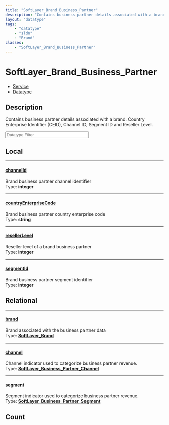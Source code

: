 ```yaml
---
title: "SoftLayer_Brand_Business_Partner"
description: "Contains business partner details associated with a brand. Country Enterprise Identifier (CEID), Channel ID, Segment ID... "
layout: "datatype"
tags:
    - "datatype"
    - "sldn"
    - "Brand"
classes:
    - "SoftLayer_Brand_Business_Partner"
---
```


# SoftLayer_Brand_Business_Partner
<div id='service-datatype'>
    <ul id='sldn-reference-tabs'>
    <li id='service'> <a href='/reference/services/SoftLayer_Brand_Business_Partner' >Service</a></li>    <li id='datatype'> <a href='/reference/datatypes/SoftLayer_Brand_Business_Partner' >Datatype</a></li>
    </ul>
</div>

## Description 
Contains business partner details associated with a brand. Country Enterprise Identifier (CEID), Channel ID, Segment ID and Reseller Level. 





<!-- Filer BEGIN -->
<div class="view-filters">
        <div class="clearfix">
            <div class="search-input-box">
                <input placeholder="Datatype Filter" onkeyup="titleSearch(inputId='prop-input', divId='properties', elementClass='prop-row')" 
                    type="text" id="prop-input" value="" size="30" maxlength="128" class="form-text">
            </div>
        </div>
</div>
<!-- Filer END -->

<div id="properties" class="content">
<div id="localProperties" class="prop-content" >

## Local
<div class="prop-row">

-----
[channelId]: #channelid
#### [channelId]
Brand business partner channel identifier   
<span class="type-label">Type: </span>**integer**


</div>
<div class="prop-row">

-----
[countryEnterpriseCode]: #countryenterprisecode
#### [countryEnterpriseCode]
Brand business partner country enterprise code   
<span class="type-label">Type: </span>**string**


</div>
<div class="prop-row">

-----
[resellerLevel]: #resellerlevel
#### [resellerLevel]
Reseller level of a brand business partner   
<span class="type-label">Type: </span>**integer**


</div>
<div class="prop-row">

-----
[segmentId]: #segmentid
#### [segmentId]
Brand business partner segment identifier   
<span class="type-label">Type: </span>**integer**


</div>
</div>
<!-- LOCAL PROPERTY END -->

<div id="relationalProperties"  class="prop-content" >

## Relational
<div class="prop-row">

-----
[brand]: #brand
#### [brand]
Brand associated with the business partner data  
<span class="type-label">Type: </span>**<a href='/reference/datatypes/SoftLayer_Brand'>SoftLayer_Brand </a>**


</div>
<div class="prop-row">

-----
[channel]: #channel
#### [channel]
Channel indicator used to categorize business partner revenue.  
<span class="type-label">Type: </span>**<a href='/reference/datatypes/SoftLayer_Business_Partner_Channel'>SoftLayer_Business_Partner_Channel </a>**


</div>
<div class="prop-row">

-----
[segment]: #segment
#### [segment]
Segment indicator used to categorize business partner revenue.  
<span class="type-label">Type: </span>**<a href='/reference/datatypes/SoftLayer_Business_Partner_Segment'>SoftLayer_Business_Partner_Segment </a>**


</div>

## Count
</div>


